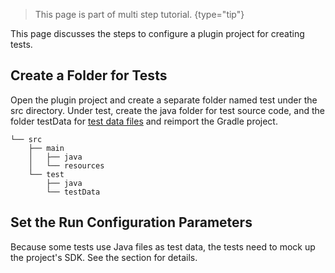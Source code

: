 [//]: # (title: 1. Tests Prerequisites)

<!-- Copyright 2000-2022 JetBrains s.r.o. and other contributors. Use of this source code is governed by the Apache 2.0 license that can be found in the LICENSE file. -->

<snippet id="custom_language_testing_tutorial_header">

> This page is part of multi step [](writing_tests_for_plugins.md) tutorial.
{type="tip"}

</snippet>

This page discusses the steps to configure a plugin project for creating tests.

## Create a Folder for Tests
Open the plugin project and create a separate folder named <path>test</path> under the <path>src</path> directory.
Under <path>test</path>, create the <path>java</path> folder for test source code, and the folder <path>testData</path> for [test data files](test_project_and_testdata_directories.md) and reimport the Gradle project.

```text
└── src
    ├── main
    │   ├── java
    │   └── resources
    └── test
        ├── java
        └── testData
```

## Set the Run Configuration Parameters

Because some tests use Java files as test data, the tests need to mock up the project's SDK.
See the [](testing_faq.md#how-to-test-a-jvm-language) section for details.
